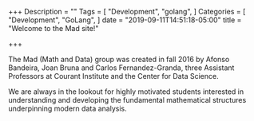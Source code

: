 +++
Description = ""
Tags = [
  "Development",
  "golang",
]
Categories = [
  "Development",
  "GoLang",
]
date = "2019-09-11T14:51:18-05:00"
title = "Welcome to the Mad site!"

+++

The Mad (Math and Data) group was created in fall 2016 by 
Afonso Bandeira, Joan Bruna and Carlos Fernandez-Granda, three Assistant 
Professors at Courant Institute and the Center for Data Science. 

We are always in the lookout for highly motivated students interested 
in understanding and developing the fundamental mathematical structures underpinning
modern data analysis. 


